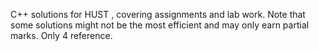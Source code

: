C++ solutions for HUST <Advanced Algorithm Design and Analysis>, covering assignments and lab work. Note that some solutions might not be the most efficient and may only earn partial marks. Only 4 reference.
